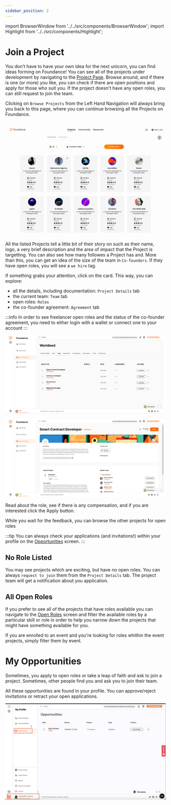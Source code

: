 ```yaml
---
sidebar_position: 2
---
```


import BrowserWindow from '../../src/components/BrowserWindow';
import Highlight from '../../src/components/Highlight';

# Join a Project

You don’t have to have your own idea for the next unicorn, you can find ideas forming on Foundance! You can see all of the projects under development by navigating to the [Project Page](https://app.foundance.org/projects). Browse around, and if there is one (or more) you like, you can check if there are open positions and apply for those who suit you. If the project doesn't have any open roles, you can still request to join the team.

Clicking on `Browse Projects` from the Left Hand Navigation will always bring you back to this page, where you can continue browsing all the Projects on Foundance.

<BrowserWindow url="https://app.foundance.org/projects/">

![Projects page](/img/3-find-a-project.png "Projects page")
</BrowserWindow>

All the listed Projects tell a little bit of their story on such as their name, logo, a very brief description and the area of impact that the Project is targetting. You can also see how many followes a Project has and. More than this, you can get an idea of the size of the team in `Co-founders`. If they have open roles, you will see a `we hire` tag.

If something grabs your attention, click on the card. This way, you can explore:
-  all the details, including documentation: `Project Details` tab
- the current team: `Team` tab
-  open roles: `Roles`
-  the co-founder agreement: `Agreement` tab 

:::info
In order to see freelancer open roles and the status of the co-founder agreement, you need to either login with a wallet or connect one to your account
:::


<BrowserWindow url="https://app.foundance.org/projects/10297">

![Project Roles](/img/3-open-roles.png "Project Roles")
</BrowserWindow>

<BrowserWindow url="https://app.foundance.org/projects/10297/role/7M76RL">

![View Role](/img/3-role-details.png "View Role")
</BrowserWindow>

Read about the role, see if there is any compensation, and if you are interested click the <Highlight>Apply</Highlight> button.

While you wait for the feedback, you can  browse the other projects for open roles

:::tip
You can always check your applications (and invitations!) within your profile on the [Opportunities](https://app.foundance.org/account/opportunities) screen.
:::

## No Role Listed

You may see projects which are exciting, but have no open roles. You can always `request to join` them from the `Project Details` tab. The project team will get a notification about you application.

## All Open Roles

If you prefer to see all of the projects that have roles available you can navigate to the [Open Roles](https://app.foundance.org/roles) screen and filter the available roles by a particular skill or role in order to help you narrow down the projects that might have something available for you.

If you are enrolled to an event and you're looking for roles whithin the event projects, simply filter them by event.

# My Opportunities
Sometimes, you apply to open roles or take a leap of faith and ask to join a project. Sometimes, other people find you and ask you to join their team.

All these opportunities are found in your profile. You can approve/reject invitations or retract your open applications.

![View Opportunities](/img/3-myopportunities.png "View Opportunities")
